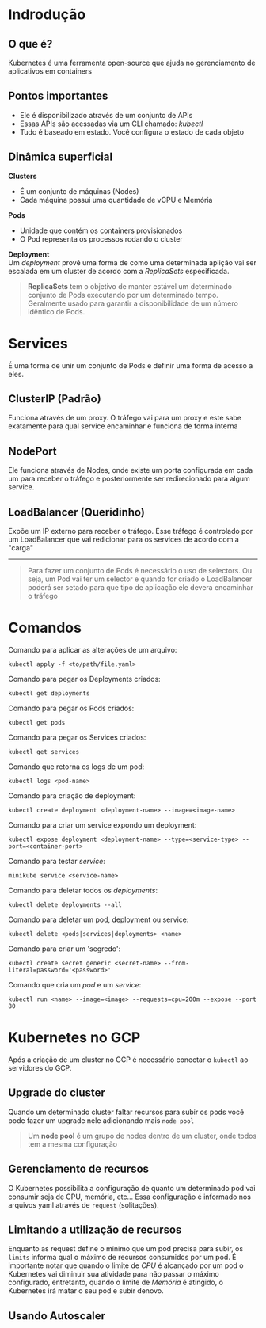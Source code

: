 # **Indrodução**

## O que é?
Kubernetes é uma ferramenta open-source que ajuda no gerenciamento de aplicativos em containers

## Pontos importantes
- Ele é disponibilizado através de um conjunto de APIs
- Essas APIs são acessadas via um CLI chamado: *kubectl*
- Tudo é baseado em estado. Você configura o estado de cada objeto

## Dinâmica superficial
**Clusters**  
- É um conjunto de máquinas (Nodes)  
- Cada máquina possui uma quantidade de vCPU e Memória

**Pods**  
- Unidade que contém os containers provisionados  
- O Pod representa os processos rodando o cluster

**Deployment**  
Um *deployment* provê uma forma de como uma determinada aplição vai ser escalada em um cluster de acordo com a *ReplicaSets* especificada.

> **ReplicaSets** tem o objetivo de manter estável um determinado conjunto de Pods executando por um determinado tempo. Geralmente usado para garantir a disponibilidade de um número idêntico de Pods.

# **Services**
É uma forma de unir um conjunto de Pods e definir uma forma de acesso a eles.

## ClusterIP (Padrão)
Funciona através de um proxy. O tráfego vai para um proxy e este sabe exatamente para qual service encaminhar e funciona de forma interna

## NodePort
Ele funciona através de Nodes, onde existe um porta configurada em cada um para receber o tráfego e posteriormente ser redirecionado para algum service.

## LoadBalancer (Queridinho)
Expõe um IP externo para receber o tráfego. Esse tráfego é controlado por um LoadBalancer que vai redicionar para os services de acordo com a "carga"

---

> Para fazer um conjunto de Pods é necessário o uso de selectors. Ou seja, um Pod vai ter um selector e quando for criado o LoadBalancer poderá ser setado para que tipo de aplicação ele devera encaminhar o tráfego

# Comandos

Comando para aplicar as alterações de um arquivo:
```
kubectl apply -f <to/path/file.yaml>
```

Comando para pegar os Deployments criados:
```
kubectl get deployments
```

Comando para pegar os Pods criados:
```
kubectl get pods
```

Comando para pegar os Services criados:
```
kubectl get services
```

Comando que retorna os logs de um pod:
```
kubectl logs <pod-name>
```

Comando para criação de deployment:
```
kubectl create deployment <deployment-name> --image=<image-name>
```

Comando para criar um service expondo um deployment:
```
kubectl expose deployment <deployment-name> --type=<service-type> --port=<container-port>
```

Comando para testar *service*:
```
minikube service <service-name>
```

Comando para deletar todos os *deployments*:
```
kubectl delete deployments --all
```

Comando para deletar um pod, deployment ou service:
```
kubectl delete <pods|services|deployments> <name>
```

Comando para criar um 'segredo':
```
kubectl create secret generic <secret-name> --from-literal=password='<password>'
```

Comando que cria um *pod* e um *service*:
```
kubectl run <name> --image=<image> --requests=cpu=200m --expose --port 80
```

# Kubernetes no GCP

Após a criação de um cluster no GCP é necessário conectar o `kubectl` ao servidores do GCP.

## Upgrade do cluster
Quando um determinado cluster faltar recursos para subir os pods você pode fazer um upgrade nele adicionando mais `node pool`

> Um **node pool** é um grupo de nodes dentro de um cluster, onde todos tem a mesma configuração

## Gerenciamento de recursos
O Kubernetes possibilita a configuração de quanto um determinado pod vai consumir seja de CPU, memória, etc...
Essa configuração é informado nos arquivos yaml através de `request` (solitações).

## Limitando a utilização de recursos
Enquanto as request define o mínimo que um pod precisa para subir, os `limits` informa qual o máximo de recursos consumidos por um pod. É importante notar que quando o limite de *CPU* é alcançado por um pod o Kubernetes vai diminuir sua atividade para não passar o máximo configurado, entretanto, quando o limite de *Memória* é atingido, o Kubernetes irá matar o seu pod e subir denovo.

## Usando Autoscaler